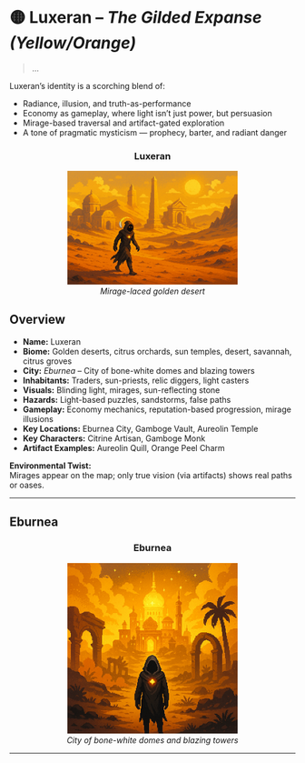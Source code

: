 
# 🟡 Luxeran – *The Gilded Expanse (Yellow/Orange)*

> ...

Luxeran’s identity is a scorching blend of:
- Radiance, illusion, and truth-as-performance
- Economy as gameplay, where light isn’t just power, but persuasion
- Mirage-based traversal and artifact-gated exploration
- A tone of pragmatic mysticism — prophecy, barter, and radiant danger

<div align="center">
  <h3>Luxeran</h3>
  <img src="../../assets/regions/player-in-luxeran.png" alt="Player in Luxeran" width="300">
  </br><i>Mirage-laced golden desert</i></br>
</div>

## Overview

- **Name:** Luxeran  
- **Biome:** Golden deserts, citrus orchards, sun temples, desert, savannah, citrus groves  
- **City:** *Eburnea* – City of bone-white domes and blazing towers  
- **Inhabitants:** Traders, sun-priests, relic diggers, light casters  
- **Visuals:** Blinding light, mirages, sun-reflecting stone  
- **Hazards:** Light-based puzzles, sandstorms, false paths  
- **Gameplay:** Economy mechanics, reputation-based progression, mirage illusions  
- **Key Locations:** Eburnea City, Gamboge Vault, Aureolin Temple  
- **Key Characters:** Citrine Artisan, Gamboge Monk  
- **Artifact Examples:** Aureolin Quill, Orange Peel Charm  

**Environmental Twist:**  
Mirages appear on the map; only true vision (via artifacts) shows real paths or oases.

---

## Eburnea

<div align="center">
  <h3>Eburnea</h3>
  <img src="../../assets/regions/player-in-luxeran-eburnea.png" alt="Player in Eburnea" width="300">
  </br><i>City of bone-white domes and blazing towers</i></br>
</div>

---

<!--
- Visual/ambient tone (sunstone, citrus, sand-slick glare)
- Cultural voice (oracular, poetic, deal-struck)
- Mechanics (truth-vs-mirage, heat distortion, artifact gating).
-->